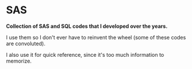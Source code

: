 # SAS
**Collection of SAS and SQL codes that I developed over the years.**<br>

I use them so I don't ever have to reinvent the wheel (some of these codes are convoluted).<br>

I also use it for quick reference, since it's too much information to memorize.

